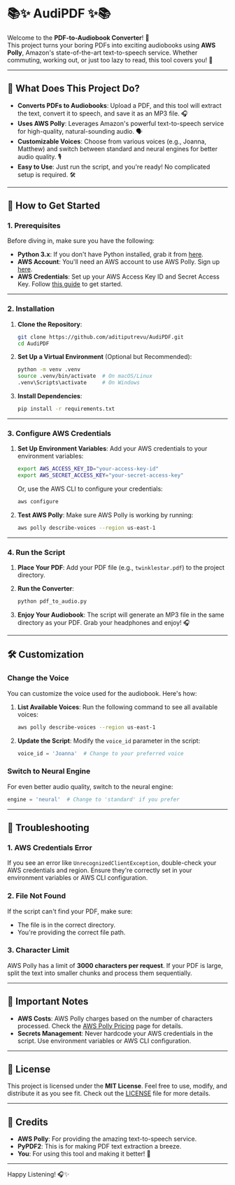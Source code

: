 # 📚✨ AudiPDF ✨📚

Welcome to the **PDF-to-Audiobook Converter**! 🎉  
This project turns your boring PDFs into exciting audiobooks using **AWS Polly**, Amazon's state-of-the-art text-to-speech service. Whether commuting, working out, or just too lazy to read, this tool covers you! 🚀

---

## 🎯 **What Does This Project Do?**

- **Converts PDFs to Audiobooks**: Upload a PDF, and this tool will extract the text, convert it to speech, and save it as an MP3 file. 🎧
- **Uses AWS Polly**: Leverages Amazon's powerful text-to-speech service for high-quality, natural-sounding audio. 🗣️
- **Customizable Voices**: Choose from various voices (e.g., Joanna, Matthew) and switch between standard and neural engines for better audio quality. 🎙️
- **Easy to Use**: Just run the script, and you're ready! No complicated setup is required. 🛠️

---

## 🚀 **How to Get Started**

### 1. **Prerequisites**
Before diving in, make sure you have the following:

- **Python 3.x**: If you don't have Python installed, grab it from [here](https://www.python.org/downloads/).
- **AWS Account**: You'll need an AWS account to use AWS Polly. Sign up [here](https://aws.amazon.com/).
- **AWS Credentials**: Set up your AWS Access Key ID and Secret Access Key. Follow [this guide](https://docs.aws.amazon.com/general/latest/gr/aws-sec-cred-types.html) to get started.

---

### 2. **Installation**

1. **Clone the Repository**:
   ```bash
   git clone https://github.com/aditiputrevu/AudiPDF.git
   cd AudiPDF
   ```

2. **Set Up a Virtual Environment** (Optional but Recommended):
   ```bash
   python -m venv .venv
   source .venv/bin/activate  # On macOS/Linux
   .venv\Scripts\activate     # On Windows
   ```

3. **Install Dependencies**:
   ```bash
   pip install -r requirements.txt
   ```

---

### 3. **Configure AWS Credentials**

1. **Set Up Environment Variables**:
   Add your AWS credentials to your environment variables:
   ```bash
   export AWS_ACCESS_KEY_ID="your-access-key-id"
   export AWS_SECRET_ACCESS_KEY="your-secret-access-key"
   ```

   Or, use the AWS CLI to configure your credentials:
   ```bash
   aws configure
   ```

2. **Test AWS Polly**:
   Make sure AWS Polly is working by running:
   ```bash
   aws polly describe-voices --region us-east-1
   ```

---

### 4. **Run the Script**

1. **Place Your PDF**:
   Add your PDF file (e.g., `twinklestar.pdf`) to the project directory.

2. **Run the Converter**:
   ```bash
   python pdf_to_audio.py
   ```

3. **Enjoy Your Audiobook**:
   The script will generate an MP3 file in the same directory as your PDF. Grab your headphones and enjoy! 🎧

---

## 🛠️ **Customization**

### **Change the Voice**
You can customize the voice used for the audiobook. Here's how:

1. **List Available Voices**:
   Run the following command to see all available voices:
   ```bash
   aws polly describe-voices --region us-east-1
   ```

2. **Update the Script**:
   Modify the `voice_id` parameter in the script:
   ```python
   voice_id = 'Joanna'  # Change to your preferred voice
   ```

### **Switch to Neural Engine**
For even better audio quality, switch to the neural engine:
```python
engine = 'neural'  # Change to 'standard' if you prefer
```

---

## 🐛 **Troubleshooting**

### **1. AWS Credentials Error**
If you see an error like `UnrecognizedClientException`, double-check your AWS credentials and region. Ensure they're correctly set in your environment variables or AWS CLI configuration.

### **2. File Not Found**
If the script can't find your PDF, make sure:
- The file is in the correct directory.
- You're providing the correct file path.

### **3. Character Limit**
AWS Polly has a limit of **3000 characters per request**. If your PDF is large, split the text into smaller chunks and process them sequentially.

---

## 🚨 **Important Notes**

- **AWS Costs**: AWS Polly charges based on the number of characters processed. Check the [AWS Polly Pricing](https://aws.amazon.com/polly/pricing/) page for details.
- **Secrets Management**: Never hardcode your AWS credentials in the script. Use environment variables or AWS CLI configuration.

---

## 📜 **License**

This project is licensed under the **MIT License**. Feel free to use, modify, and distribute it as you see fit. Check out the [LICENSE](LICENSE) file for more details.

---

## 🙏 **Credits**

- **AWS Polly**: For providing the amazing text-to-speech service.
- **PyPDF2**: This is for making PDF text extraction a breeze.
- **You**: For using this tool and making it better! 🚀

---

Happy Listening! 🎧✨
